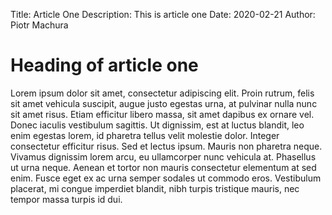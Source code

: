 Title:        Article One
Description:  This is article one
Date:         2020-02-21
Author:       Piotr Machura

# Heading of article one
Lorem ipsum dolor sit amet, consectetur adipiscing elit. Proin rutrum, felis sit amet vehicula suscipit, augue justo
egestas urna, at pulvinar nulla nunc sit amet risus. Etiam efficitur libero massa, sit amet dapibus ex ornare vel. Donec
iaculis vestibulum sagittis. Ut dignissim, est at luctus blandit, leo enim egestas lorem, id pharetra tellus velit
molestie dolor. Integer consectetur efficitur risus. Sed et lectus ipsum. Mauris non pharetra neque. Vivamus dignissim
lorem arcu, eu ullamcorper nunc vehicula at. Phasellus ut urna neque. Aenean et tortor non mauris consectetur elementum
at sed enim. Fusce eget ex ac urna semper sodales ut commodo eros. Vestibulum placerat, mi congue imperdiet blandit,
nibh turpis tristique mauris, nec tempor massa turpis id dui. 
